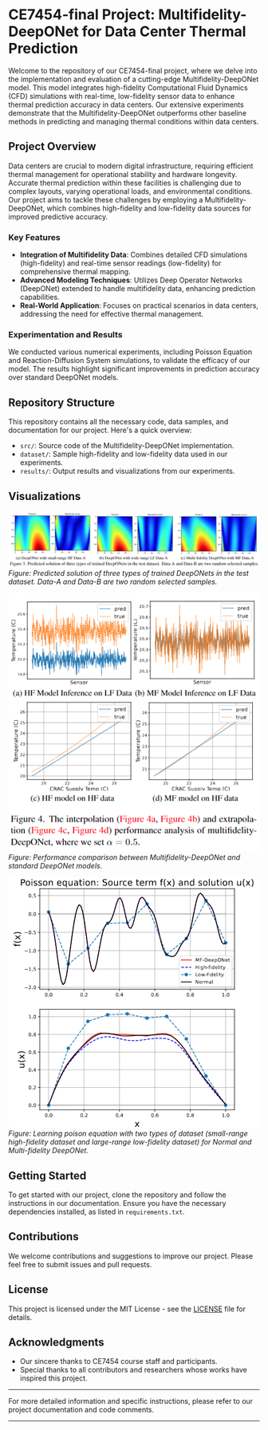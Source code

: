 # CE7454-final Project: Multifidelity-DeepONet for Data Center Thermal Prediction

Welcome to the repository of our CE7454-final project, where we delve into the implementation and evaluation of a cutting-edge Multifidelity-DeepONet model. This model integrates high-fidelity Computational Fluid Dynamics (CFD) simulations with real-time, low-fidelity sensor data to enhance thermal prediction accuracy in data centers. Our extensive experiments demonstrate that the Multifidelity-DeepONet outperforms other baseline methods in predicting and managing thermal conditions within data centers.

## Project Overview

Data centers are crucial to modern digital infrastructure, requiring efficient thermal management for operational stability and hardware longevity. Accurate thermal prediction within these facilities is challenging due to complex layouts, varying operational loads, and environmental conditions. Our project aims to tackle these challenges by employing a Multifidelity-DeepONet, which combines high-fidelity and low-fidelity data sources for improved predictive accuracy.

### Key Features
- **Integration of Multifidelity Data**: Combines detailed CFD simulations (high-fidelity) and real-time sensor readings (low-fidelity) for comprehensive thermal mapping.
- **Advanced Modeling Techniques**: Utilizes Deep Operator Networks (DeepONet) extended to handle multifidelity data, enhancing prediction capabilities.
- **Real-World Application**: Focuses on practical scenarios in data centers, addressing the need for effective thermal management.

### Experimentation and Results
We conducted various numerical experiments, including Poisson Equation and Reaction-Diffusion System simulations, to validate the efficacy of our model. The results highlight significant improvements in prediction accuracy over standard DeepONet models.

## Repository Structure
This repository contains all the necessary code, data samples, and documentation for our project. Here's a quick overview:

- `src/`: Source code of the Multifidelity-DeepONet implementation.
- `dataset/`: Sample high-fidelity and low-fidelity data used in our experiments.
- `results/`: Output results and visualizations from our experiments.

## Visualizations
![Predicted solution of three types of trained DeepONets in the test dataset. Data-A and Data-B are two random selected samples.](/results/3diffusion_reaction_don.png)
*Figure: Predicted solution of three types of trained DeepONets in the test dataset. Data-A and Data-B are two random selected samples.*

![The interpolation (Figure 4a, Figure 4b) and extrapola-tion (Figure 4c, Figure 4d) performance analysis of multifidelity-DeepONet, where we set α = 0.5.](/results/comparison.png)
*Figure: Performance comparison between Multifidelity-DeepONet and standard DeepONet models.*

![Poisson equation: Source term f(x) and solution u(x)](/results/poisson.png)
*Figure: Learning poison equation with two types of dataset (small-range high-fidelity dataset and large-range low-fidelity dataset) for Normal and Multi-fidelity DeepONet.*

## Getting Started
To get started with our project, clone the repository and follow the instructions in our documentation. Ensure you have the necessary dependencies installed, as listed in `requirements.txt`.

## Contributions
We welcome contributions and suggestions to improve our project. Please feel free to submit issues and pull requests.

## License
This project is licensed under the MIT License - see the [LICENSE](LICENSE) file for details.

## Acknowledgments
- Our sincere thanks to CE7454 course staff and participants.
- Special thanks to all contributors and researchers whose works have inspired this project.

---
For more detailed information and specific instructions, please refer to our project documentation and code comments.

---

